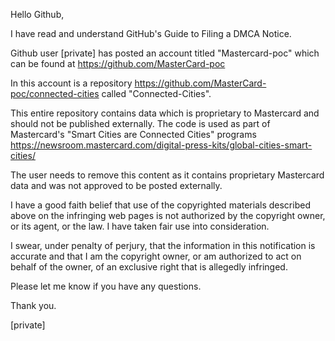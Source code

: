 Hello Github,

I have read and understand GitHub's Guide to Filing a DMCA Notice.

Github user [private] has posted an account titled "Mastercard-poc" which can be found at https://github.com/MasterCard-poc

In this account is a repository https://github.com/MasterCard-poc/connected-cities called "Connected-Cities".

This entire repository contains data which is proprietary to Mastercard and should not be published externally. The code is used as part of Mastercard's "Smart Cities are Connected Cities" programs https://newsroom.mastercard.com/digital-press-kits/global-cities-smart-cities/

The user needs to remove this content as it contains proprietary Mastercard data and was not approved to be posted externally.

I have a good faith belief that use of the copyrighted materials described above on the infringing web pages is not authorized by the copyright owner, or its agent, or the law. I have taken fair use into consideration.

I swear, under penalty of perjury, that the information in this notification is accurate and that I am the copyright owner, or am authorized to act on behalf of the owner, of an exclusive right that is allegedly infringed.

Please let me know if you have any questions.

Thank you.

[private]

